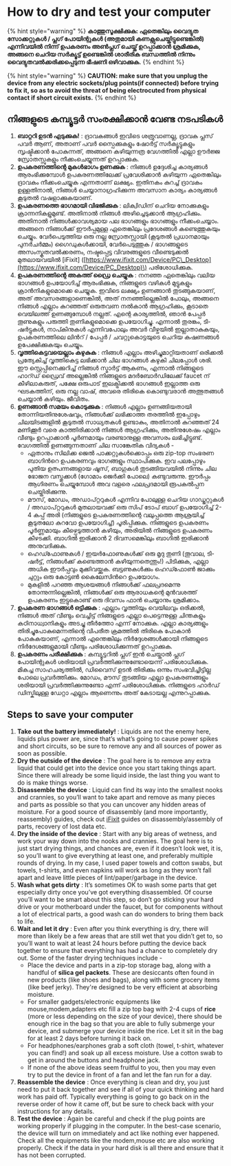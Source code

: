 # How to dry and test your computer

{% hint style="warning" %}
**കാത്തുസൂക്ഷിക്കുക: ഏതെങ്കിലും വൈദ്യുത സോക്കറ്റുകൾ / പ്ലഗ് പോയിന്റുകൾ \(അതുമായി കണക്റ്റുചെയ്തിട്ടുണ്ടെങ്കിൽ\) എന്നിവയിൽ നിന്ന് ഉപകരണം അൺപ്ലഗ് ചെയ്ത് ഉറപ്പാക്കാൻ ശ്രമിക്കുക, അങ്ങനെ ചെറിയ സർക്യൂട്ട് ഉണ്ടെങ്കിൽ ശാരീരിക ബന്ധത്തിൽ നിന്നും വൈദ്യുതവൽക്കരിക്കപ്പെടുന്ന ഭീഷണി ഒഴിവാക്കുക.**
{% endhint %}

{% hint style="warning" %}
**CAUTION: make sure that you unplug the device from any electric sockets/plug points\(if connected\) before trying to fix it, so as to avoid the threat of being electrocuted from physical contact if short circuit exists.**
{% endhint %}

## നിങ്ങളുടെ കമ്പ്യൂട്ടർ സംരക്ഷിക്കാൻ വേണ്ട നടപടികൾ

1. **ബാറ്ററി ഉടൻ എടുക്കുക!** : ദ്രാവകങ്ങൾ ഇവിടെ ശത്രുവാണല്ല, ദ്രാവക പ്ലസ് പവർ ആണ്, അതാണ് പവർ സ്പൈക്കുകളും ഷോർട്ട് സർക്യൂട്ടുകളും സൃഷ്ടിക്കാൻ പോകുന്നത്, അങ്ങനെ കഴിയുന്നത്ര വേഗത്തിൽ എല്ലാ ഊർജ്ജ സ്രോതസ്സുകളും നീക്കംചെയ്യുന്നത് ഉറപ്പാക്കുക.
2. **ഉപകരണത്തിന്റെ മുകൾഭാഗം ഉണക്കുക** : നിങ്ങൾ ഉദ്ദേശിച്ച കാര്യങ്ങൾ ആരംഭിക്കുമ്പോൾ ഉപകരണത്തിലേക്ക് പ്രവേശിക്കാൻ കഴിയുന്ന ഏതെങ്കിലും ദ്രാവകം നീക്കംചെയ്യുക എന്നതാണ് ലക്ഷ്യം. ഇതിനകം കുറച്ച് ദ്രാവകം ഉള്ളതിനാൽ, നിങ്ങൾ ചെയ്യാനാഗ്രഹിക്കുന്ന അവസാന കാര്യം കാര്യങ്ങൾ കൂടുതൽ വഷളാക്കുകയാണ്.
3. **ഉപകരണത്തെ ഭാഗമായി വിഭജിക്കുക** : ലിക്വിഡിന് ചെറിയ നോക്കുകളും ക്രാന്നനികളുമുണ്ട്. അതിനാൽ നിങ്ങൾ അഴിച്ചെടുക്കാൻ ആഗ്രഹിക്കും. അതിനാൽ നിങ്ങൾക്കാവശ്യമായ പല ഭാഗങ്ങളും ഭാഗങ്ങളും നീക്കംചെയ്യാം. അങ്ങനെ നിങ്ങൾക്ക് ഈർപ്പമുള്ള ഏതെങ്കിലും പ്രദേശങ്ങൾ കണ്ടെത്തുകയും ചെയ്യും. വേർപെടുത്തിയ ഒരു നല്ല സ്രോതസ്സായി \(കൂടുതൽ പ്രധാനമായും പുനർചർമ്മം\) ഗൈഡുകൾക്കായി, വേർപെടുത്തുക / ഭാഗങ്ങളുടെ അസംസ്കൃതവൽക്കരണം, നഷ്ടപ്പെട്ട വിവരങ്ങളുടെ വീണ്ടെടുക്കൽ മുതലായവയിൽ \[iFixit\] \([https://www.ifixit.com/Device/PC\_Desktop](https://www.ifixit.com/Device/PC_Desktop)\) പരിശോധിക്കുക.
4. **ഉപകരണത്തിന്റെ അകത്ത് ഡ്രൈ ചെയ്യുക** : നനഞ്ഞ ഏതെങ്കിലും വലിയ ഭാഗങ്ങൾ ഉപയോഗിച്ച് ആരംഭിക്കുക, നിങ്ങളുടെ വഴികൾ മുട്ടുകളും ക്രാൻനികളുമൊക്കെ ചെയ്യുക. ഇവിടെ ലക്ഷ്യം ഉണങ്ങാൻ തുടങ്ങുകയാണ്, അത് അവസരങ്ങളാണെങ്കിൽ, അത് നനഞ്ഞില്ലെങ്കിൽ പോലും, അങ്ങനെ നിങ്ങൾ എല്ലാം കുറഞ്ഞത് ഒരുതവണ നൽകാൻ ആഗ്രഹിക്കും, കൂടാതെ വെയിലത്ത് ഉണങ്ങുമ്പോൾ നല്ലത്. എന്റെ കാര്യത്തിൽ, ഞാൻ പേപ്പർ തൂണുകളും പരുത്തി തുണികളുമൊക്കെ ഉപയോഗിച്ചു. എന്നാൽ തുരങ്കം, ടി-ഷർട്ടുകൾ, നാപ്കിനുകൾ എന്നിവപോലും അവർ വീഴ്ചയിൽ ഇല്ലാതാകുകയും, ഉപകരണത്തിലെ ലിൻറ് / പേപ്പർ / ചവറ്റുകൊട്ടയുടെ ചെറിയ കഷണങ്ങൾ ഉപേക്ഷിക്കുകയും ചെയ്യും.
5. **വൃത്തികെട്ടവയെല്ലാം കഴുകുക** : നിങ്ങൾ എല്ലാം അഴിച്ചുമാറ്റിയതാണ് ഒരിക്കൽ പ്രത്യേകിച്ച് വൃത്തികെട്ട ലഭിക്കാൻ ചില ഭാഗങ്ങൾ കഴുകി ചിലപ്പോൾ ശരി. ഈ സ്റ്റെപ്പിനെക്കുറിച്ച് നിങ്ങൾ സ്മാർട്ട് ആകണം, എന്നാൽ നിങ്ങളുടെ ഹാറ്ഡ് ഡ്രൈവ് അല്ലെങ്കിൽ നിങ്ങളുടെ മദർബോർഡിലേക്ക് faucet ന് കീഴിലാകരുത്, പക്ഷേ ഒരുപാട് ഇലക്ട്രിക്കൽ ഭാഗങ്ങൾ ഇല്ലാത്ത ഒരു ഘടകത്തിന്, ഒരു നല്ല വാഷ്, അവരെ തിരികെ കൊണ്ടുവരാൻ അത്ഭുതങ്ങൾ ചെയ്യാൻ കഴിയും. ജീവിതം.
6. **ഉണങ്ങാൻ സമയം കൊടുക്കുക** : നിങ്ങൾ എല്ലാം ഉണങ്ങിയതായി തോന്നിയതിനുശേഷവും, നിങ്ങൾക്ക് ലഭിക്കാത്ത തരത്തിൽ ഇപ്പോഴും ചിലയിടങ്ങളിൽ കൂടുതൽ സാധ്യതകൾ ഉണ്ടാകും, അതിനാൽ കുറഞ്ഞത് 24 മണിക്കൂർ വരെ കാത്തിരിക്കാൻ നിങ്ങൾ ആഗ്രഹിക്കും, അതിനുശേഷം എല്ലാം വീണ്ടും ഉറപ്പാക്കാൻ പൂർണമായും വരണ്ടാനുള്ള അവസരം ലഭിച്ചിട്ടുണ്ട്. വേഗത്തിൽ ഉണങ്ങുന്നതാണ് ചില സാങ്കേതിക വിദ്യകൾ -
   * ഏതാനും സിലിക്ക ജെൽ പാക്കറ്റുകൾക്കൊപ്പം ഒരു zip-top സംഭരണ ബാഗിൻറെ ഉപകരണവും ഭാഗങ്ങളും സ്ഥാപിക്കുക. ഇവ പലപ്പോഴും പുതിയ ഉത്പന്നങ്ങളായ ഷൂസ്, ബാഗുകൾ തുടങ്ങിയവയിൽ നിന്നും ചില ഭോജന വസ്തുക്കൾ \(ഗോമാം ജെർക്കി പോലെ\) കണ്ടുവരുന്നു. ഈർപ്പം ആഗിരണം ചെയ്യുമ്പോൾ അവ വളരെ ഫലപ്രദമായി രൂപകൽപ്പന ചെയ്തിരിക്കുന്നു.  
   * മൗസ്, മോഡം, അഡാപ്റ്ററുകൾ എന്നിവ പോലുള്ള ചെറിയ ഗാഡ്ജറ്റുകൾ / അഡാപ്റ്ററുകൾ മുതലായവക്ക് ഒരു സിപ് ടോപ് ബാഗ് ഉപയോഗിച്ച് 2-4 കപ്പ് അരി \(നിങ്ങളുടെ ഉപകരണത്തിന്റെ വലുപ്പത്തെ ആശ്രയിച്ച് കൂടുതലോ കുറവോ ഉപയോഗിച്ച്\) പൂരിപ്പിക്കുക. നിങ്ങളുടെ ഉപകരണം പൂർണ്ണമായും കീഴ്പെടുത്താൻ കഴിയും, അരിയിൽ നിങ്ങളുടെ ഉപകരണം കീഴടക്കി. ബാഗിൽ ഇരിക്കാൻ 2 ദിവസമെങ്കിലും ബാഗിൽ ഇരിക്കാൻ അനുവദിക്കുക.  
   * ഹെഡ്ഫോണുകൾ / ഇയർഫോണുകൾക്ക് ഒരു മൃദു തുണി \(തൂവാല, ടി-ഷർട്ട്, നിങ്ങൾക്ക് കണ്ടെത്താൻ കഴിയുന്നതെന്തും!\) പിടിക്കുക, എല്ലാ അധിക ഈർപ്പവും മുക്കിവയ്ക്കുക. ബട്ടണുകൾക്കും ഹെഡ്ഫോൺ ജാക്കും ചുറ്റും ഒരു കോട്ടൺ കൈലേസിൻറെ ഉപയോഗം.  
   * മുകളിൽ പറഞ്ഞ ആശയങ്ങൾ നിങ്ങൾക്ക് ഫലപ്രദമെന്നു തോന്നുന്നില്ലെങ്കിൽ, നിങ്ങൾക്ക് ഒരു ആരാധകന്റെ മുൻവശത്ത് ഉപകരണം ഇട്ടുകൊണ്ട് ഒരു ദിവസം ഫാൻ ചെയ്യാനും ശ്രമിക്കാം.  
7. **ഉപകരണ ഭാഗങ്ങൾ ഒട്ടിക്കുക** : എല്ലാം വൃത്തിയും വെയിലവും ഒരിക്കൽ, നിങ്ങൾ അത് വീണ്ടും വെച്ചിട്ട് നിങ്ങളുടെ എല്ലാ പെട്ടെന്നുള്ള ചിന്തകളും കഠിനാധ്വാനികളും അടച്ചു തീർത്തോ എന്ന് നോക്കുക. എല്ലാ കാര്യങ്ങളും തിരിച്ചുപോകുമെന്നതിന്റെ വിപരീത ക്രമത്തിൽ തിരികെ പോകാൻ പോകുകയാണ്, എന്നാൽ എന്തെങ്കിലും നിർദ്ദേശങ്ങൾക്കായി നിങ്ങളുടെ നിർദേശങ്ങളുമായി വീണ്ടും പരിശോധിക്കുന്നത് ഉറപ്പാക്കുക.
8. **ഉപകരണം പരീക്ഷിക്കുക** : കമ്പ്യൂട്ടറിൽ പ്ലഗ് ഇൻ ചെയ്താൽ പ്ലഗ് പോയിന്റുകൾ ശരിയായി പ്രവർത്തിക്കുന്നുണ്ടോയെന്ന് പരിശോധിക്കുക. മികച്ച സാഹചര്യത്തിൽ, ഡിവൈസ് ഉടൻ തിരിക്കും ഒന്നും സംഭവിച്ചിട്ടില്ല പോലെ പ്രവർത്തിക്കും. മോഡം, മൗസ് തുടങ്ങിയ എല്ലാ ഉപകരണങ്ങളും ശരിയായി പ്രവർത്തിക്കുന്നുണ്ടോ എന്ന് പരിശോധിക്കുക. നിങ്ങളുടെ ഹാർഡ് ഡിസ്കിലുള്ള ഡേറ്റാ എല്ലാം ആണെന്നും അത് കേടായല്ല എന്നുറപ്പാക്കുക.

## Steps to save your computer

1. **Take out the battery immediately!** : Liquids are not the enemy here, liquids plus power are, since that’s what’s going to cause power spikes and short circuits, so be sure to remove any and all sources of power as soon as possible.
2. **Dry the outside of the device** : The goal here is to remove any extra liquid that could get into the device once you start taking things apart. Since there will already be some liquid inside, the last thing you want to do is make things worse.
3. **Disassemble the device** : Liquid can find its way into the smallest nooks and crannies, so you’ll want to take apart and remove as many pieces and parts as possible so that you can uncover any hidden areas of moisture. For a good source of disassembly \(and more importantly, reassembly\) guides, check out [iFixit](https://www.ifixit.com/Device/PC_Desktop) guides on disassembly/assembly of parts, recovery of lost data etc.
4. **Dry the inside of the device** : Start with any big areas of wetness, and work your way down into the nooks and crannies. The goal here is to just start drying things, and chances are, even if it doesn’t look wet, it is, so you’ll want to give everything at least one, and preferably multiple rounds of drying. In my case, I used paper towels and cotton swabs, but towels, t-shirts, and even napkins will work as long as they won’t fall apart and leave little pieces of lint/paper/garbage in the device.
5. **Wash what gets dirty** : It’s sometimes OK to wash some parts that get especially dirty once you’ve got everything disassembled. Of course you’ll want to be smart about this step, so don’t go sticking your hard drive or your motherboard under the faucet, but for components without a lot of electrical parts, a good wash can do wonders to bring them back to life.
6. **Wait and let it dry** : Even after you think everything is dry, there will more than likely be a few areas that are still wet that you didn’t get to, so you’ll want to wait at least 24 hours before putting the device back together to ensure that everything has had a chance to completely dry out. Some of the faster drying techniques include -
   * Place the device and parts in a zip-top storage bag, along with a handful of **silica gel packets**. These are desiccants often found in new products \(like shoes and bags\), along with some grocery items \(like beef jerky\). They're designed to be very efficient at absorbing moisture.  
   * For smaller gadgets/electronic equipments like mouse,modem,adapters etc fill a zip top bag with 2-4 cups of **rice** \(more or less depending on the size of your device\), there should be enough rice in the bag so that you are able to fully submerge your device, and submerge your device inside the rice. Let it sit in the bag for at least 2 days before turning it back on.  
   * For headphones/earphones grab a soft cloth \(towel, t-shirt, whatever you can find!\) and soak up all excess moisture. Use a cotton swab to get in around the buttons and headphone jack.  
   * If none of the above ideas seem fruitful to you, then you may even try to put the device in front of a fan and let the fan run for a day.  
7. **Reassemble the device** : Once everything is clean and dry, you just need to put it back together and see if all of your quick thinking and hard work has paid off. Typically everything is going to go back on in the reverse order of how it came off, but be sure to check back with your instructions for any details.
8. **Test the device** : Again be careful and check if the plug points are working properly if plugging in the computer. In the best-case scenario, the device will turn on immediately and act like nothing ever happened. Check all the equipments like the modem,mouse etc are also working properly. Check if the data in your hard disk is all there and ensure that it has not been corrupted.

